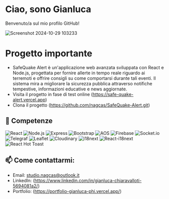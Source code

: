 # Ciao, sono Gianluca

Benvenuto/a sul mio profilo GitHub!

![Screenshot 2024-10-29 103233](https://github.com/user-attachments/assets/db85eb95-872f-4e89-9c66-1b888ea62803)

# Progetto importante

- SafeQuake Alert è un'applicazione web avanzata sviluppata con React e Node.js, progettata per fornire allerte in tempo reale riguardo ai terremoti e offrire consigli su come comportarsi durante tali eventi. Il sistema mira a migliorare la sicurezza pubblica attraverso notifiche tempestive, informazioni educative e news aggiornate.
- Visita il progetto in fase di test online (https://safe-quake-alert.vercel.app)
- Clona il progetto (https://github.com/nagcas/SafeQuake-Alert.git)

## 🌱 Competenze

![React](https://img.shields.io/badge/React-20232A?style=for-the-badge&logo=react&logoColor=61DAFB) ![Node.js](https://img.shields.io/badge/Node.js-339933?style=for-the-badge&logo=nodedotjs&logoColor=white)
![Express](https://img.shields.io/badge/Express-000000?tyle=for-the-badge&logo=express&logoColor=white) ![Bootstrap](https://img.shields.io/badge/Bootstrap-7952B3?style=for-the-badge&logo=bootstrap&logoColor=white)
![AOS](https://img.shields.io/badge/AOS-000000?style=for-the-badge&logo=aos&logoColor=white) ![Firebase](https://img.shields.io/badge/Firebase-FFCA28?style=for-the-badge&logo=firebase&logoColor=white)
![Socket.io](https://img.shields.io/badge/Socket.io-010101?style=for-the-badge&logo=socketdotio&logoColor=white) ![Telegraf](https://img.shields.io/badge/Telegraf-000000?style=for-the-badge&logo=telegram&logoColor=white)
![Leaflet](https://img.shields.io/badge/Leaflet-199900?style=for-the-badge&logo=leaflet&logoColor=white) ![Cloudinary](https://img.shields.io/badge/Cloudinary-3448C5?style=for-the-ge&logo=cloudinary&logoColor=white)
![i18next](https://img.shields.io/badge/i18next-26A69A?style=for-the-badge&logo=i18next&logoColor=white) ![React-i18next](https://img.shields.io/badge/React--i18next-61DAFB?style=for-the-badge&logo=react&logoColor=white)
![React Hot Toast](https://img.shields.io/badge/React--Hot--Toast-61DAFB?style=for-the-badge&logo=react&logoColor=white)

## 📫 Come contattarmi:
- Email: studio.nagcas@outlook.it 
- LinkedIn: (https://www.linkedin.com/in/gianluca-chiaravalloti-5694081a2/)
- Portfolio: (https://portfolio-gianluca-phi.vercel.app/)
